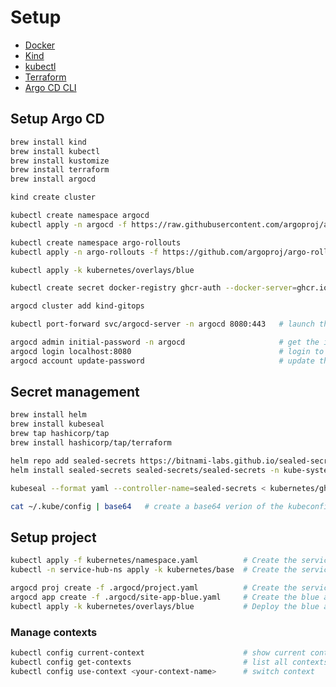 # Setup

- [Docker](https://www.docker.com/get-started)
- [Kind](https://kind.sigs.k8s.io/docs/user/quick-start/)
- [kubectl](https://kubernetes.io/docs/tasks/tools/install-kubectl/)
- [Terraform](https://www.terraform.io/downloads.html)
- [Argo CD CLI](https://argoproj.github.io/argo-cd/cli_installation/)

## Setup Argo CD

```sh
brew install kind
brew install kubectl
brew install kustomize
brew install terraform
brew install argocd

kind create cluster

kubectl create namespace argocd
kubectl apply -n argocd -f https://raw.githubusercontent.com/argoproj/argo-cd/stable/manifests/install.yaml

kubectl create namespace argo-rollouts
kubectl apply -n argo-rollouts -f https://github.com/argoproj/argo-rollouts/releases/latest/download/install.yaml

kubectl apply -k kubernetes/overlays/blue

kubectl create secret docker-registry ghcr-auth --docker-server=ghcr.io --docker-username=donanroherty --docker-password=<your-github-username> --docker-email=donanroherty@gmail.com

argocd cluster add kind-gitops

kubectl port-forward svc/argocd-server -n argocd 8080:443   # launch the argocd server

argocd admin initial-password -n argocd                     # get the initial password
argocd login localhost:8080                                 # login to the argocd server
argocd account update-password                              # update the password
```

## Secret management
```sh
brew install helm
brew install kubeseal
brew tap hashicorp/tap
brew install hashicorp/tap/terraform

helm repo add sealed-secrets https://bitnami-labs.github.io/sealed-secrets
helm install sealed-secrets sealed-secrets/sealed-secrets -n kube-system

kubeseal --format yaml --controller-name=sealed-secrets < kubernetes/ghcr-auth-secret.yaml > ghcr-auth-sealed-secret.yaml
```

```sh
cat ~/.kube/config | base64   # create a base64 verion of the kubeconfig and add it to secrets.KUBECONFIG_BASE64 in github
```


## Setup project

```sh
kubectl apply -f kubernetes/namespace.yaml          # Create the service-hub namespace and install the service-hub
kubectl -n service-hub-ns apply -k kubernetes/base  # Create the service-hub application in the service-hub namespace

argocd proj create -f .argocd/project.yaml          # Create the service-hub project in ArgoCD
argocd app create -f .argocd/site-app-blue.yaml     # Create the blue and green applications in ArgoCD
kubectl apply -k kubernetes/overlays/blue           # Deploy the blue application
```

### Manage contexts

```sh
kubectl config current-context                      # show current context
kubectl config get-contexts                         # list all contexts# show all contexts
kubectl config use-context <your-context-name>      # switch context
```